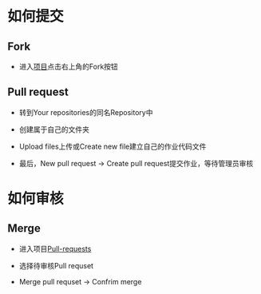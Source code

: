 # 如何提交 #

## Fork ##

- 进入[项目](https://github.com/GY-SingularTeam/HelloWorld)点击右上角的Fork按钮
    
## Pull request ##

- 转到Your repositories的同名Repository中

- 创建属于自己的文件夹

- Upload files上传或Create new file建立自己的作业代码文件

- 最后，New pull request -> Create pull request提交作业，等待管理员审核

# 如何审核 #

## Merge #

- 进入项目[Pull-requests](https://github.com/GY-SingularTeam/HelloWorld/pulls)

- 选择待审核Pull requset

- Merge pull requset -> Confrim merge
